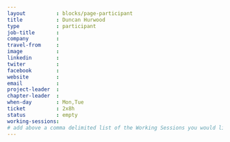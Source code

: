 ```yaml
---
layout          : blocks/page-participant
title           : Duncan Hurwood
type            : participant
job-title       :
company         :
travel-from     :
image           :
linkedin        :
twiter          :
facebook        :
website         :
email           :
project-leader  :
chapter-leader  :
when-day        : Mon,Tue
ticket          : 2x8h
status          : empty
working-sessions:
# add above a comma delimited list of the Working Sessions you would like to attend (use the session's title)
---
```


<!-- put more details about participant here -->
